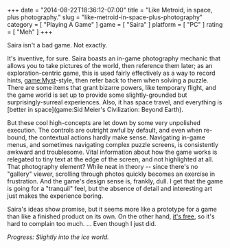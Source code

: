 +++
date = "2014-08-22T18:36:12-07:00"
title = "Like Metroid, in space, plus photography."
slug = "like-metroid-in-space-plus-photography"
category = [ "Playing A Game" ]
game = [ "Saira" ]
platform = [ "PC" ]
rating = [ "Meh" ]
+++

Saira isn't a bad game.  Not exactly.

It's inventive, for sure.  Saira boasts an in-game photography mechanic that allows you to take pictures of the world, then reference them later; as an exploration-centric game, this is used fairly effectively as a way to record hints, <game:Myst>-style, then refer back to them when solving a puzzle.  There are some items that grant bizarre powers, like temporary flight, and the game world is set up to provide some slightly-grounded but surprisingly-surreal experiences.  Also, it has space travel, and everything is [better in space](game:Sid Meier's Civilization: Beyond Earth).

But these cool high-concepts are let down by some very unpolished execution.  The controls are outright awful by default, and even when re-bound, the contextual actions hardly make sense.  Navigating in-game menus, and sometimes navigating complex puzzle screens, is consistently awkward and troublesome.  Vital information about how the game works is relegated to tiny text at the edge of the screen, and not highlighted at all.  That photography element?  While neat in theory -- since there's no "gallery" viewer, scrolling through photos quickly becomes an exercise in frustration.  And the game's design sense is, frankly, dull.  I get that the game is going for a "tranquil" feel, but the absence of detail and interesting art just makes the experience boring.

Saira's ideas show promise, but it seems more like a prototype for a game than like a finished product on its own.  On the other hand, <a href="http://nifflas.ni2.se/?page=Saira">it's free</a>, so it's hard to complain too much.  ... Even though I just did.

<i>Progress: Slightly into the ice world.</i>